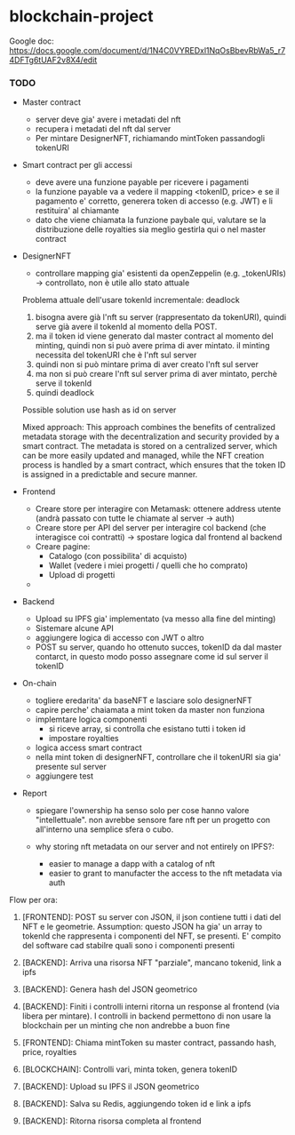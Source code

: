 # blockchain-project

Google doc:
https://docs.google.com/document/d/1N4C0VYREDxl1NqOsBbevRbWa5_r74DFTg6tUAF2v8X4/edit

### TODO

+ Master contract
    - server deve gia' avere i metadati del nft
    - recupera i metadati del nft dal server
    - Per mintare DesignerNFT, richiamando mintToken passandogli tokenURI

+ Smart contract per gli accessi
    - deve avere una funzione payable per ricevere i pagamenti
    - la funzione payable va a vedere il mapping <tokenID, price> e se il pagamento e' corretto, generera token di accesso (e.g. JWT) e li restituira' al chiamante
    - dato che viene chiamata la funzione paybale qui, valutare se la distribuzione delle royalties sia meglio gestirla qui o nel master contract

+ DesignerNFT
    - controllare mapping gia' esistenti da openZeppelin (e.g. _tokenURIs) -> controllato, non è utile allo stato attuale
    
    Problema attuale dell'usare tokenId incrementale: deadlock
    1. bisogna avere già l'nft su server (rappresentato da tokenURI), quindi serve già avere il tokenId al momento della POST.
    2. ma il token id viene generato dal master contract al momento del minting, quindi non si può avere prima di aver mintato. il minting necessita del tokenURI che è l'nft sul server
    3. quindi non si può mintare prima di aver creato l'nft sul server
    4. ma non si può creare l'nft sul server prima di aver mintato, perchè serve il tokenId
    5. quindi deadlock

    Possible solution
    use hash as id on server


    Mixed approach:
    This approach combines the benefits of centralized metadata storage with the decentralization and security provided by a smart contract. The metadata is stored on a centralized server, which can be more easily updated and managed, while the NFT creation process is handled by a smart contract, which ensures that the token ID is assigned in a predictable and secure manner.


+ Frontend
    - Creare store per interagire con Metamask: ottenere address utente (andrà passato con tutte le chiamate al server -> auth)
    - Creare store per API del server per interagire col backend (che interagisce coi contratti) -> spostare logica dal frontend al backend
    - Creare pagine:
        - Catalogo (con possibilita' di acquisto)
        - Wallet (vedere i miei progetti / quelli che ho comprato)
        - Upload di progetti
    - 
+ Backend
    - Upload su IPFS gia' implementato (va messo alla fine del minting)
    - Sistemare alcune API
    - aggiungere logica di accesso con JWT o altro 
    - POST su server, quando ho ottenuto succes, tokenID da dal master contarct, in questo modo posso assegnare come id sul server il tokenID


+ On-chain
    - togliere eredarita' da baseNFT e lasciare solo designerNFT
    - capire perche' chaiamata a mint token da master non funziona
    - implemtare logica componenti
        * si riceve array, si controlla che esistano tutti i token id
        * impostare royalties
    - logica access smart contract
    - nella mint token di designerNFT, controllare che il tokenURI sia gia' presente sul server
    - aggiungere test

+ Report
    - spiegare l'ownership ha senso solo per cose hanno valore "intellettuale". non avrebbe sensore fare nft per un progetto con all'interno una semplice sfera o cubo.

    - why storing nft metadata on our server and not entirely on IPFS?: 
        * easier to manage a dapp with a catalog of nft
        * easier to grant to manufacter the access to the nft metadata via auth


Flow per ora:
1. [FRONTEND]: POST su server con JSON, il json contiene tutti i dati del NFT e le geometrie. 
Assumption: questo JSON ha gia' un array to tokenId che rappresenta i componenti del NFT, se presenti. E' compito del software cad stabilre quali sono i componenti presenti

2. [BACKEND]: Arriva una risorsa NFT "parziale", mancano tokenid, link a ipfs
3. [BACKEND]: Genera hash del JSON geometrico
4. [BACKEND]: Finiti i controlli interni ritorna un response al frontend (via libera per mintare). I controlli in backend permettono di non usare la blockchain per un minting che non andrebbe a buon fine

4. [FRONTEND]: Chiama mintToken su master contract, passando hash, price, royalties

5. [BLOCKCHAIN]: Controlli vari, minta token, genera tokenID

6. [BACKEND]: Upload su IPFS il JSON geometrico
7. [BACKEND]: Salva su Redis, aggiungendo token id e link a ipfs
8. [BACKEND]: Ritorna risorsa completa al frontend


